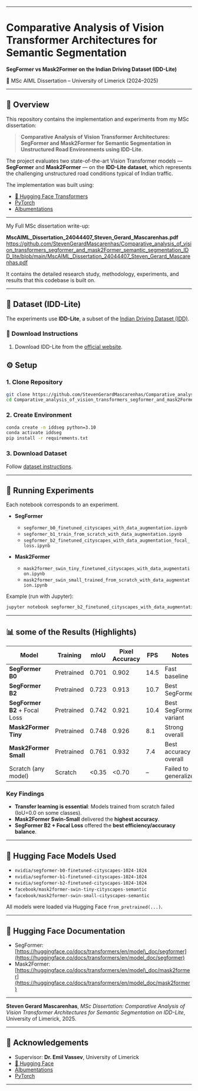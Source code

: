 

---

# Comparative Analysis of Vision Transformer Architectures for Semantic Segmentation

**SegFormer vs Mask2Former on the Indian Driving Dataset (IDD-Lite)**

📍 MSc AIML Dissertation – University of Limerick (2024–2025)

---

## 📖 Overview

This repository contains the implementation and experiments from my MSc dissertation:

> **Comparative Analysis of Vision Transformer Architectures: SegFormer and Mask2Former for Semantic Segmentation in Unstructured Road Environments using IDD-Lite.**

The project evaluates two state-of-the-art Vision Transformer models — **SegFormer** and **Mask2Former** — on the **IDD-Lite dataset**, which represents the challenging unstructured road conditions typical of Indian traffic.

The implementation was built using:

* [🤗 Hugging Face Transformers](https://huggingface.co/transformers/)
* [PyTorch](https://pytorch.org/)
* [Albumentations](https://albumentations.ai/)

------
 My Full MSc dissertation write-up:

**MscAIML_Dissertation_24044407_Steven_Gerard_Mascarenhas.pdf**
https://github.com/StevenGerardMascarenhas/Comparative_analysis_of_vision_transformers_segformer_and_mask2Former_semantic_segmentation_IDD_lite/blob/main/MscAIML_Dissertation_24044407_Steven_Gerard_Mascarenhas.pdf

It contains the detailed research study, methodology, experiments, and results that this codebase is built on.

---
## 📂 Dataset (IDD-Lite)

The experiments use **IDD-Lite**, a subset of the [Indian Driving Dataset (IDD)](https://idd.insaan.iiit.ac.in/).

### 🔽 Download Instructions

1. Download IDD-Lite from the [official website](https://idd.insaan.iiit.ac.in/).



## ⚙️ Setup

### 1. Clone Repository

```bash
git clone https://github.com/StevenGerardMascarenhas/Comparative_analysis_of_vision_transformers_segformer_and_mask2Former_semantic_segmentation_IDD_lite.git
cd Comparative_analysis_of_vision_transformers_segformer_and_mask2Former_semantic_segmentation_IDD_lite
```

### 2. Create Environment

```bash
conda create -n iddseg python=3.10
conda activate iddseg
pip install -r requirements.txt
```

### 3. Download Dataset

Follow [dataset instructions](#-dataset-idd-lite).

---

## 🚀 Running Experiments

Each notebook corresponds to an experiment.

* **SegFormer**

  * `segformer_b0_finetuned_cityscapes_with_data_augmentation.ipynb`
  * `segformer_b1_train_from_scratch_with_data_augmentation.ipynb`
  * `segformer_b2_finetuned_cityscapes_with_data_augmentation_focal_loss.ipynb`

* **Mask2Former**

  * `mask2former_swin_tiny_finetuned_cityscapes_with_data_augmentation.ipynb`
  * `mask2former_swin_small_trained_from_scratch_with_data_augmentation.ipynb`

Example (run with Jupyter):

```bash
jupyter notebook segformer_b2_finetuned_cityscapes_with_data_augmentation_focal_loss.ipynb
```

---

## 📊 some of the Results (Highlights)

| Model                         | Training   | mIoU      | Pixel Accuracy | FPS  | Notes                  |
| ----------------------------- | ---------- | --------- | -------------- | ---- | ---------------------- |
| **SegFormer B0**              | Pretrained | 0.701     | 0.902          | 14.5 | Fast baseline          |
| **SegFormer B2**              | Pretrained | 0.723     | 0.913          | 10.7 | Best SegFormer         |
| **SegFormer B2** + Focal Loss | Pretrained | 0.742     | 0.921          | 10.4 | Best SegFormer variant |
| **Mask2Former Tiny**          | Pretrained | 0.748     | 0.926          | 8.1  | Strong overall         |
| **Mask2Former Small**         | Pretrained |  0.761   | 0.932           | 7.4  | Best accuracy overall  |
| Scratch (any model)           | Scratch    | <0.35     | <0.70          | –    | Failed to generalize   |

### Key Findings

* **Transfer learning is essential**: Models trained from scratch failed (IoU=0.0 on some classes).
* **Mask2Former Swin-Small** delivered the **highest accuracy**.
* **SegFormer B2 + Focal Loss** offered the **best efficiency/accuracy balance**.

---

## 🤗 Hugging Face Models Used

* `nvidia/segformer-b0-finetuned-cityscapes-1024-1024`
* `nvidia/segformer-b1-finetuned-cityscapes-1024-1024`
* `nvidia/segformer-b2-finetuned-cityscapes-1024-1024`
* `facebook/mask2former-swin-tiny-cityscapes-semantic`
* `facebook/mask2former-swin-small-cityscapes-semantic`

All models were loaded via Hugging Face `from_pretrained(...)`.

---

## 🤗 Hugging Face Documentation

* SegFormer: [https://huggingface.co/docs/transformers/en/model\_doc/segformer](https://huggingface.co/docs/transformers/en/model_doc/segformer)
* Mask2Former: [https://huggingface.co/docs/transformers/en/model\_doc/mask2former](https://huggingface.co/docs/transformers/en/model_doc/mask2former)

---

**Steven Gerard Mascarenhas**,
*MSc Dissertation: Comparative Analysis of Vision Transformer Architectures for Semantic Segmentation on IDD-Lite*,
University of Limerick, 2025.

---

## 🙌 Acknowledgements

* Supervisor: **Dr. Emil Vassev**, University of Limerick
* [🤗 Hugging Face](https://huggingface.co/)
* [Albumentations](https://albumentations.ai/)
* [PyTorch](https://pytorch.org/)

---





